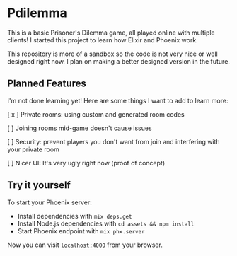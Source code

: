 # Pdilemma

This is a basic Prisoner's Dilemma game, all played online with multiple clients! I started this project to learn how Elixir and Phoenix work.

This repository is more of a sandbox so the code is not very nice or well designed right now. I plan on making a better designed version in the future.

## Planned Features

I'm not done learning yet! Here are some things I want to add to learn more:

[ x ] Private rooms: using custom and generated room codes

[ ] Joining rooms mid-game doesn't cause issues

[ ] Security: prevent players you don't want from 
join and interfering with your private room

[ ] Nicer UI: It's very ugly right now (proof of concept)

## Try it yourself

To start your Phoenix server:

  * Install dependencies with `mix deps.get`
  * Install Node.js dependencies with `cd assets && npm install`
  * Start Phoenix endpoint with `mix phx.server`

Now you can visit [`localhost:4000`](http://localhost:4000) from your browser.

